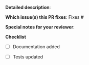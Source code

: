 <!--  Thanks for sending a pull request!  Before submitting:

1. Read our CONTRIBUTING.md guide
2. Name your PR as `<Feature Area>: Describe your change`
3. Rebase your PR if it gets out of sync with master
-->

**Detailed description**:

**Which issue(s) this PR fixes**:
Fixes #<issue number>

**Special notes for your reviewer**:

**Checklist**
- [ ] Documentation added
- [ ] Tests updated


